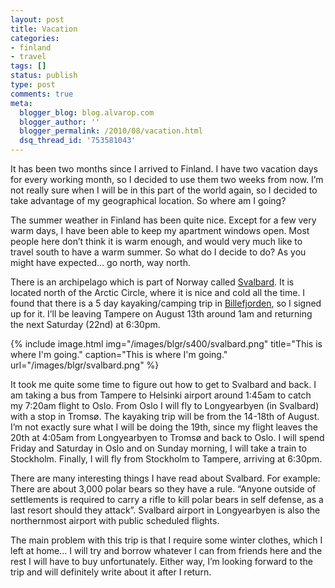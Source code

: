 ```yaml
---
layout: post
title: Vacation
categories:
- finland
- travel
tags: []
status: publish
type: post
comments: true
meta:
  blogger_blog: blog.alvarop.com
  blogger_author: ''
  blogger_permalink: /2010/08/vacation.html
  dsq_thread_id: '753581043'
---
```

It has been two months since I arrived to Finland. I have two vacation days for every working month, so I decided to use them two weeks from now.  I’m not really sure when I will be in this part of the world again, so I decided to take advantage of my geographical location. So where am I going?

The summer weather in Finland has been quite nice. Except for a few very warm days, I have been able to keep my apartment windows open. Most people here don’t think it is warm enough, and would very much like to travel south to have a warm summer. So what do I decide to do? As you might have expected… go north, way north.

There is an archipelago which is part of Norway called <a href="http://en.wikipedia.org/wiki/Svalbard">Svalbard</a>. It is located north of the Arctic Circle, where it is nice and cold all the time. I found that there is a 5 day kayaking/camping trip in <a href="http://en.wikipedia.org/wiki/Billefjorden">Billefjorden</a>, so I signed up for it. I’ll be leaving Tampere on August 13th around 1am and returning the next Saturday (22nd) at 6:30pm.

{% include image.html
            img="/images/blgr/s400/svalbard.png"
            title="This is where I'm going."
            caption="This is where I'm going."
            url="/images/blgr/svalbard.png" %}

It took me quite some time to figure out how to get to Svalbard and back. I am taking a bus from Tampere to Helsinki airport around 1:45am to catch my 7:20am flight to Oslo. From Oslo I will fly to Longyearbyen (in Svalbard) with a stop in Tromsø. The kayaking trip will be from the 14-18th of August. I’m not exactly sure what I will be doing the 19th, since my flight leaves the 20th at 4:05am from Longyearbyen to Tromsø and back to Oslo. I will spend Friday and Saturday in Oslo and on Sunday morning, I will take a train to Stockholm. Finally, I will fly from Stockholm to Tampere, arriving at 6:30pm.

There are many interesting things I have read about Svalbard. For example: There are about 3,000 polar bears so they have a rule. “Anyone outside of settlements is required to carry a rifle to kill polar bears in self defense, as a last resort should they attack”. Svalbard airport in Longyearbyen is also the northernmost airport with public scheduled flights.

The main problem with this trip is that I require some winter clothes, which I left at home… I will try and borrow whatever I can from friends here and the rest I will have to buy unfortunately. Either way, I’m looking forward to the trip and will definitely write about it after I return.
